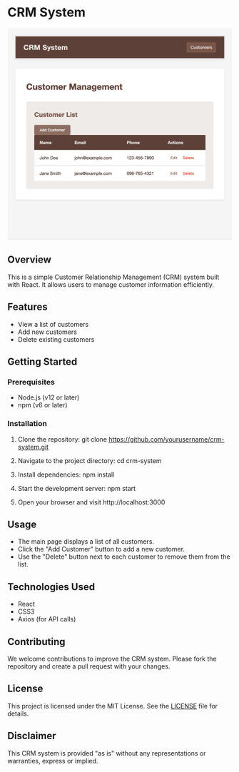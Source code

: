 # CRM System
![CRM System Screenshot](CRM_Screenshot.png)
## Overview

This is a simple Customer Relationship Management (CRM) system built with React. It allows users to manage customer information efficiently.

## Features

- View a list of customers
- Add new customers
- Delete existing customers

## Getting Started

### Prerequisites

- Node.js (v12 or later)
- npm (v6 or later)

### Installation

1. Clone the repository:
   git clone https://github.com/yourusername/crm-system.git

2. Navigate to the project directory:
   cd crm-system

3. Install dependencies:
   npm install

4. Start the development server:
   npm start

5. Open your browser and visit http://localhost:3000

## Usage

- The main page displays a list of all customers.
- Click the "Add Customer" button to add a new customer.
- Use the "Delete" button next to each customer to remove them from the list.

## Technologies Used

- React
- CSS3
- Axios (for API calls)

## Contributing

We welcome contributions to improve the CRM system. Please fork the repository and create a pull request with your changes.

## License

This project is licensed under the MIT License. See the [LICENSE](LICENSE.md) file for details.

## Disclaimer

This CRM system is provided "as is" without any representations or warranties, express or implied. 
